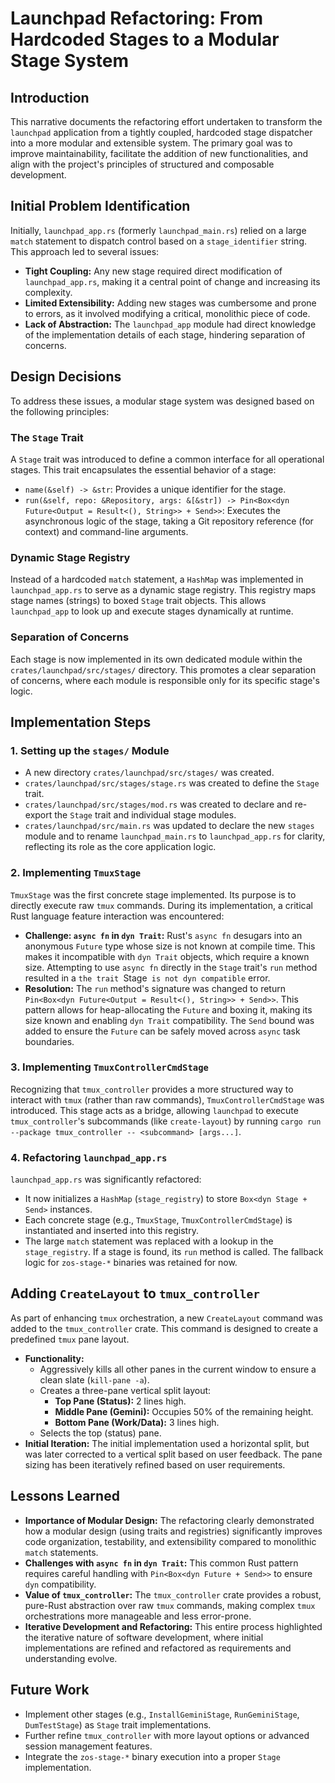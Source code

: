 # Launchpad Refactoring: From Hardcoded Stages to a Modular Stage System

## Introduction
This narrative documents the refactoring effort undertaken to transform the `launchpad` application from a tightly coupled, hardcoded stage dispatcher into a more modular and extensible system. The primary goal was to improve maintainability, facilitate the addition of new functionalities, and align with the project's principles of structured and composable development.

## Initial Problem Identification
Initially, `launchpad_app.rs` (formerly `launchpad_main.rs`) relied on a large `match` statement to dispatch control based on a `stage_identifier` string. This approach led to several issues:
*   **Tight Coupling:** Any new stage required direct modification of `launchpad_app.rs`, making it a central point of change and increasing its complexity.
*   **Limited Extensibility:** Adding new stages was cumbersome and prone to errors, as it involved modifying a critical, monolithic piece of code.
*   **Lack of Abstraction:** The `launchpad_app` module had direct knowledge of the implementation details of each stage, hindering separation of concerns.

## Design Decisions
To address these issues, a modular stage system was designed based on the following principles:

### The `Stage` Trait
A `Stage` trait was introduced to define a common interface for all operational stages. This trait encapsulates the essential behavior of a stage:
*   `name(&self) -> &str`: Provides a unique identifier for the stage.
*   `run(&self, repo: &Repository, args: &[&str]) -> Pin<Box<dyn Future<Output = Result<(), String>> + Send>>`: Executes the asynchronous logic of the stage, taking a Git repository reference (for context) and command-line arguments.

### Dynamic Stage Registry
Instead of a hardcoded `match` statement, a `HashMap` was implemented in `launchpad_app.rs` to serve as a dynamic stage registry. This registry maps stage names (strings) to boxed `Stage` trait objects. This allows `launchpad_app` to look up and execute stages dynamically at runtime.

### Separation of Concerns
Each stage is now implemented in its own dedicated module within the `crates/launchpad/src/stages/` directory. This promotes a clear separation of concerns, where each module is responsible only for its specific stage's logic.

## Implementation Steps

### 1. Setting up the `stages/` Module
*   A new directory `crates/launchpad/src/stages/` was created.
*   `crates/launchpad/src/stages/stage.rs` was created to define the `Stage` trait.
*   `crates/launchpad/src/stages/mod.rs` was created to declare and re-export the `Stage` trait and individual stage modules.
*   `crates/launchpad/src/main.rs` was updated to declare the new `stages` module and to rename `launchpad_main.rs` to `launchpad_app.rs` for clarity, reflecting its role as the core application logic.

### 2. Implementing `TmuxStage`
`TmuxStage` was the first concrete stage implemented. Its purpose is to directly execute raw `tmux` commands. During its implementation, a critical Rust language feature interaction was encountered:
*   **Challenge: `async fn` in `dyn Trait`:** Rust's `async fn` desugars into an anonymous `Future` type whose size is not known at compile time. This makes it incompatible with `dyn Trait` objects, which require a known size. Attempting to use `async fn` directly in the `Stage` trait's `run` method resulted in a `the trait `Stage` is not dyn compatible` error.
*   **Resolution:** The `run` method's signature was changed to return `Pin<Box<dyn Future<Output = Result<(), String>> + Send>>`. This pattern allows for heap-allocating the `Future` and boxing it, making its size known and enabling `dyn Trait` compatibility. The `Send` bound was added to ensure the `Future` can be safely moved across `async` task boundaries.

### 3. Implementing `TmuxControllerCmdStage`
Recognizing that `tmux_controller` provides a more structured way to interact with `tmux` (rather than raw commands), `TmuxControllerCmdStage` was introduced. This stage acts as a bridge, allowing `launchpad` to execute `tmux_controller`'s subcommands (like `create-layout`) by running `cargo run --package tmux_controller -- <subcommand> [args...]`.

### 4. Refactoring `launchpad_app.rs`
`launchpad_app.rs` was significantly refactored:
*   It now initializes a `HashMap` (`stage_registry`) to store `Box<dyn Stage + Send>` instances.
*   Each concrete stage (e.g., `TmuxStage`, `TmuxControllerCmdStage`) is instantiated and inserted into this registry.
*   The large `match` statement was replaced with a lookup in the `stage_registry`. If a stage is found, its `run` method is called. The fallback logic for `zos-stage-*` binaries was retained for now.

## Adding `CreateLayout` to `tmux_controller`
As part of enhancing `tmux` orchestration, a new `CreateLayout` command was added to the `tmux_controller` crate. This command is designed to create a predefined `tmux` pane layout.
*   **Functionality:**
    *   Aggressively kills all other panes in the current window to ensure a clean slate (`kill-pane -a`).
    *   Creates a three-pane vertical split layout:
        *   **Top Pane (Status):** 2 lines high.
        *   **Middle Pane (Gemini):** Occupies 50% of the remaining height.
        *   **Bottom Pane (Work/Data):** 3 lines high.
    *   Selects the top (status) pane.
*   **Initial Iteration:** The initial implementation used a horizontal split, but was later corrected to a vertical split based on user feedback. The pane sizing has been iteratively refined based on user requirements.

## Lessons Learned
*   **Importance of Modular Design:** The refactoring clearly demonstrated how a modular design (using traits and registries) significantly improves code organization, testability, and extensibility compared to monolithic `match` statements.
*   **Challenges with `async fn` in `dyn Trait`:** This common Rust pattern requires careful handling with `Pin<Box<dyn Future + Send>>` to ensure `dyn` compatibility.
*   **Value of `tmux_controller`:** The `tmux_controller` crate provides a robust, pure-Rust abstraction over raw `tmux` commands, making complex `tmux` orchestrations more manageable and less error-prone.
*   **Iterative Development and Refactoring:** This entire process highlighted the iterative nature of software development, where initial implementations are refined and refactored as requirements and understanding evolve.

## Future Work
*   Implement other stages (e.g., `InstallGeminiStage`, `RunGeminiStage`, `DumTestStage`) as `Stage` trait implementations.
*   Further refine `tmux_controller` with more layout options or advanced session management features.
*   Integrate the `zos-stage-*` binary execution into a proper `Stage` implementation.
